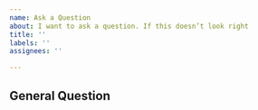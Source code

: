 ```yaml
---
name: Ask a Question
about: I want to ask a question. If this doesn’t look right
title: ''
labels: ''
assignees: ''

---
```


## General Question

<!--

Before asking a question, make sure you have:

- Searched existing Stack Overflow questions.
- Googled your question.
- Searched open and closed [GitHub issues](https://github.com/DTStack/flinkx/issues)
- Read the documentation:
  - [flinkx Doc](https://github.com/DTStack/flinkx/tree/1.10_release/docs)

-->
